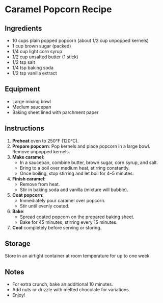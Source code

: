 # Caramel Popcorn Recipe

## Ingredients
- 10 cups plain popped popcorn (about 1/2 cup unpopped kernels)  
- 1 cup brown sugar (packed)  
- 1/4 cup light corn syrup  
- 1/2 cup unsalted butter (1 stick)  
- 1/2 tsp salt  
- 1/4 tsp baking soda  
- 1/2 tsp vanilla extract  

## Equipment
- Large mixing bowl  
- Medium saucepan  
- Baking sheet lined with parchment paper  

## Instructions
1. **Preheat** oven to 250°F (120°C).  
2. **Prepare popcorn**: Pop kernels and place popcorn in a large bowl. Remove unpopped kernels.  
3. **Make caramel**:  
   - In a saucepan, combine butter, brown sugar, corn syrup, and salt.  
   - Bring to a boil over medium heat, stirring constantly.  
   - Once boiling, stop stirring and let boil for 4–5 minutes.  
4. **Finish caramel**:  
   - Remove from heat.  
   - Stir in baking soda and vanilla (mixture will bubble).  
5. **Coat popcorn**:  
   - Immediately pour caramel over popcorn.  
   - Stir until evenly coated.  
6. **Bake**:  
   - Spread coated popcorn on the prepared baking sheet.  
   - Bake for 45 minutes, stirring every 15 minutes.  
7. **Cool** completely before serving or storing.  

## Storage
Store in an airtight container at room temperature for up to one week.

## Notes
- For extra crunch, bake an additional 10 minutes.  
- Add nuts or drizzle with melted chocolate for variations.
- Enjoy!
